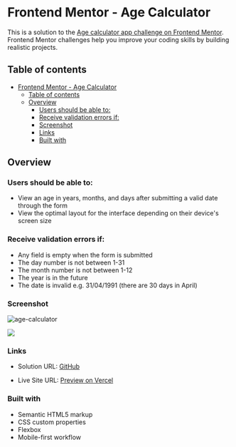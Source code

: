 

# Frontend Mentor - Age Calculator

  


This is a solution to the [Age calculator app challenge on Frontend Mentor](https://www.frontendmentor.io/challenges/age-calculator-app-dF9DFFpj-Q). Frontend Mentor challenges help you improve your coding skills by building realistic projects.

## Table of contents
- [Frontend Mentor - Age Calculator](#frontend-mentor---age-calculator)
  - [Table of contents](#table-of-contents)
  - [Overview](#overview)
    - [Users should be able to:](#users-should-be-able-to)
    - [Receive validation errors if:](#receive-validation-errors-if)
    - [Screenshot](#screenshot)
    - [Links](#links)
    - [Built with](#built-with)

## Overview

### Users should be able to:

- View an age in years, months, and days after submitting a valid date through the form
- View the optimal layout for the interface depending on their device's screen size

### Receive validation errors if:

- Any field is empty when the form is submitted
- The day number is not between 1-31
- The month number is not between 1-12
- The year is in the future
- The date is invalid e.g. 31/04/1991 (there are 30 days in April)


  

### Screenshot
![age-calculator](https://i.ibb.co/J28HrdK/Screenshot-2024-01-02-232130.png)
  

![](./screenshot.jpg)

### Links
- Solution URL: [GitHub](https://github.com/justvelio/age-calculator)

- Live Site URL: [Preview on Vercel](https://age-calculator-mu-liart.vercel.app/)
### Built with
- Semantic HTML5 markup
- CSS custom properties
- Flexbox
- Mobile-first workflow
